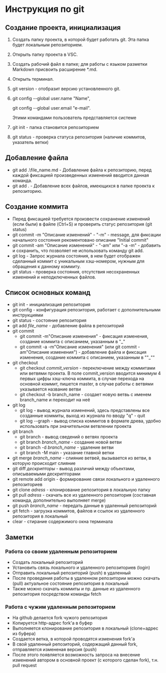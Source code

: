 # Инструкция по git
## Создание проекта, инициализация
1. Создать папку проекта, в которой будет работать git. Эта папка будет локальным репозиторием.
2. Открыть папку проекта в VSC.
3. Создать рабочий файл в папке; для работы с языком разметки Markdown присвоить расширение *.md.
4. Открыть терминал.
5. git version - отобразит версию установленного git.
6. git config --global user.name "Name",

    git config --global user.email "e-mail".
    
    Этими командами пользователь представляется системе
7. git init - папка становится репозиторием
8. git status - проверка статуса репозитория (наличие коммитов, указатель ветки)
## Добавление файла
* git add .\file_name.md - Добавление файла к репозиторию, перед каждой фиксацией произведенных изменений вводится данная команда. 
* git add . - Добавление всех файлов, имеющихся в папке проекта к репозиторию.
## Создание коммита
* Перед фиксацией требуется произвести сохранение изменений (если были) в файле (Ctrl+S) и проверить статус репозитория (git status)
* git commit -m "Описание изменений" - "-m" - message, для фиксации начального состояния рекоментовано описание "Initial commit"
* git commit -am "Описание изменений" - "-am" или "-a -m" - добавить и сохранить, что позволяет не использовать команду git add.
* git log - Запрос журнала состояния, в нем будет отображен сделанный коммит с уникальным хэш-номером, нужным для обращения к данному коммиту.
* git status - проверка состояния, отсутствия несохраненных изменений и неподключенных файлов. 
## Список основных команд
* git init - инициализация репозитория
* git config - конфигурация репозитория, работает с дополнительными инструкциями
* git status - состояние репозитория
* git add _file_name_ - добавление файла в репозиторий
* git commit 
    * git commit -m"Описание изменения" - фиксация изменения, создание коммита с описанием, указанным в "_"
    * git commit -a -m"Описание изменения" (или git commit -am"Описание изменения") - добавление файла и фиксация изменения, создание коммита с описанием, указанным в ""_""
* git checkout
    * git checkout *commit_version* - переключение между коммитами или ветвями проекта. В поле commit_version вводится минимум 4 первых цифры хэш-ключа коммита, в случае перехода на основной коммит, пишется master, в случае работы с ветвями указывается название ветви
    * git checkout -b branch_name - создает новую ветвь с именем branch_name и переходит на неё
* git log
    * git log - вывод журнала изменений, здесь представлены все созданные коммиты, выход из журнала по вводу "q" - quit
    * git log --graph - вывод списка коммитов в формате древа, удобно использовать при значительном ветвлении проекта
* git branch
    * git branch - вывод сведений о ветвях проекта
    * git branch _branch_name_ - создание новой ветви
    * git branch -d _branch_name_ - удаление ветви
    * git branch -M main - указание главной ветки
* git merge _branch_name_ - слияние ветвей, вызывается из ветви, в которую происходит слияние
* git diff _дескрипторы_ - вывод различий между объектами, описываемыми дескрипторами
* git remote add origin - формирование связи локального и удаленного репозиториев
* git clone _adress_ - клонирование репозитория в локальную папку
* git pull _adress_ - скачать все из удаленного репозитория (составная команда, дополнительно выполняет merge)
* git push *branch_name* - передать данные в удаленный репозиторий
* git fetch - загрузка коммитов, файлов и ссылок из удаленного репозитория в локальный
* clear - стирание содержимого окна терминала
## Заметки
### Работа со своим удаленным репозиторием
* Создать локальный репозиторий
* Установить связь локального и удаленного репозиториев (login)
* Отправить локальный репозиторий (push) в удаленный
* После проведения работы в удаленном репозитории можно скачать (pull) актуальное состояние репозитория в локальный
* Также можно скачать коммиты и пр. данные из удаленного репозитория посредством команды fetch

### Работа с чужим удаленным репозиторием
* На github делается fork чужого репозитория
* Копируется http-адрес fork'а в буфер
* Выполняется клонирование репозитория в локальный (clone+адрес из буфера)
* Создается ветка, в которой проводятся изменения fork'а
* В свой удаленный репозиторий, содержащий данный fork, отправляется измененая версия (push)
* После этого появляется возможность запроса на внесение изменений автором в основной проект (с которого сделан fork), т.н. pull request
 

